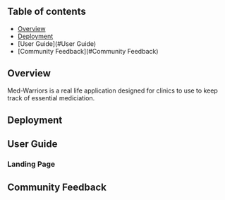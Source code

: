 ## Table of contents

* [Overview](#overview)
* [Deployment](#Deployment)
* [User Guide](#User Guide)
* [Community Feedback](#Community Feedback)

## Overview
Med-Warriors is a real life application designed for clinics to use to keep track of essential mediciation. 

## Deployment
## User Guide
### Landing Page
## Community Feedback


